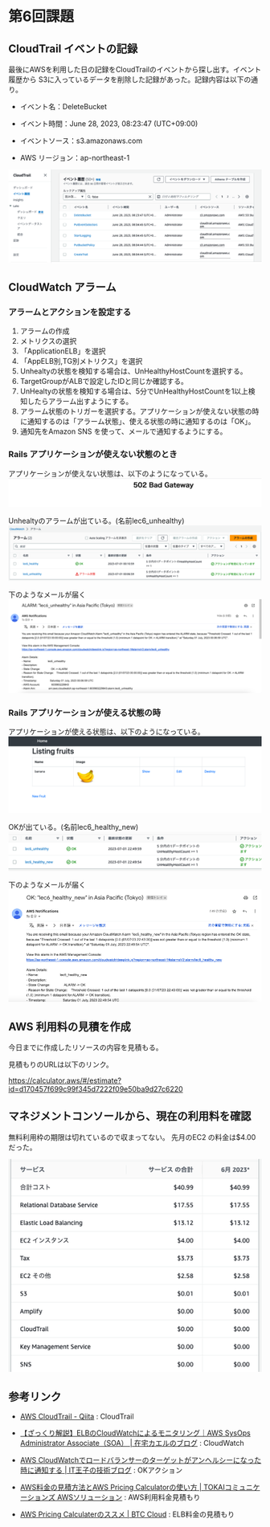 # 第6回課題

## CloudTrail イベントの記録 

最後にAWSを利用した日の記録をCloudTrailのイベントから探し出す。イベント履歴から S3に入っているデータを削除した記録があった。記録内容は以下の通り。

+ イベント名：DeleteBucket

+ イベント時間：June 28, 2023, 08:23:47 (UTC+09:00)

+ イベントソース：s3.amazonaws.com

+ AWS リージョン：ap-northeast-1

![picture 1](images/10644b72a42621665509044fa9225257c9bf88bfbb0806bf3dbf533b8a8c0bac.png)  

## CloudWatch アラーム
### アラームとアクションを設定する

1. アラームの作成
2. メトリクスの選択
3. 「ApplicationELB」を選択
4. 「AppELB別,TG別メトリクス」を選択
5. Unhealtyの状態を検知する場合は、UnHealthyHostCountを選択する。
6. TargetGroupがALBで設定したIDと同じか確認する。
7. UnHealtyの状態を検知する場合は、5分でUnHealthyHostCountを1以上検知したらアラーム出すようにする。
8. アラーム状態のトリガーを選択する。アプリケーションが使えない状態の時に通知するのは「アラーム状態」、使える状態の時に通知するのは「OK」。
9. 通知先をAmazon SNS を使って、メールで通知するようにする。

### Rails アプリケーションが使えない状態のとき

アプリケーションが使えない状態は、以下のようになっている。
![picture 3](images/32592fafdbd9f2bb0b2b104cf2a8ab95c76ccde36f1fad43571b2f8ba7315daf.png)  

Unhealtyのアラームが出ている。(名前lec6_unhealthy)
![picture 4](images/0b543e7fa3b02a5e152438bb17d42251ca4f462c8668e55ccf0e7ac797adaf32.png)  

下のようなメールが届く
![picture 2](images/2373cb013730aec15d7e5d990984f219d2646762c86d9f1705c5769fa3705dbd.png)  

### Rails アプリケーションが使える状態の時

アプリケーションが使える状態は、以下のようになっている。
![picture 5](images/3fb91c13bbf647d60d31dacb6713d25b6ce39995fe72ed21a24948ad2f73ce35.png)  

OKが出ている。(名前lec6_healthy_new)
![picture 11](images/929c8109e8c4858ec494a13701878891de7e501827f34c2b3ee10cafdd547922.png)  

下のようなメールが届く
![picture 12](images/a8101dc81a3d2d44497a4e405ef3457e8723b382a79612eb203f215144e2f219.png)  

<!-- 
healtyのアラームが出ている。
![picture 7](images/678f8e10bfca595c9b06c936e02fa769a4f176416c3f18d336d2b7b2ac5ce5ce.png)  

下のようなメールが届く
![picture 6](images/75c619a7ce88ac7fe8848a2bc214aae8deb0f5990557637c0545cc5b78f06ef7.png)  
-->

## AWS 利用料の見積を作成

今日までに作成したリソースの内容を見積もる。

見積もりのURLは以下のリンク。

https://calculator.aws/#/estimate?id=d170457f699c99f345d7222f09e50ba9d27c6220


## マネジメントコンソールから、現在の利用料を確認

無料利用枠の期限は切れているので収まってない。
先月のEC2 の料金は$4.00だった。

![picture 9](images/c169b069429c83af37f0b72284b2acd1c49b8f1620fa686b48517bea6d622df6.png)  


## 参考リンク
  + [AWS CloudTrail - Qiita](https://qiita.com/leomaro7/items/c1457699c96d08adfc33) : CloudTrail
  +  [【ざっくり解説】ELBのCloudWatchによるモニタリング｜AWS SysOps Administrator Associate（SOA） | 在宅カエルのブログ](https://zaitakufrog-blog.com/aws-elb-monitoring/) : CloudWatch
   +  [AWS CloudWatchでロードバランサーのターゲットがアンヘルシーになった時に通知する | IT王子の技術ブログ](https://it-ouji.com/2021/02/17/aws-cloudwatch%E3%81%A7%E3%83%AD%E3%83%BC%E3%83%89%E3%83%90%E3%83%A9%E3%83%B3%E3%82%B5%E3%83%BC%E3%81%AE%E3%82%BF%E3%83%BC%E3%82%B2%E3%83%83%E3%83%88%E3%81%8C%E3%82%A2%E3%83%B3%E3%83%98%E3%83%AB/) : OKアクション
   +  [AWS料金の見積方法とAWS Pricing Calculatorの使い方 | TOKAIコミュニケーションズ AWSソリューション](https://www.cloudsolution.tokai-com.co.jp/white-paper/2021/1201-274.html) : AWS利用料金見積もり

   +  [AWS Pricing Calculaterのススメ | BTC Cloud](https://cloud.bigtreetc.com/column/how-to-use-aws-pricing-calculater/) : ELB料金の見積もり